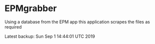 # EPMgrabber
Using a database from the EPM app this application scrapes the files as required


Latest backup: Sun Sep 1 14:44:01 UTC 2019
